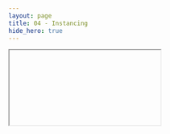 ```yaml
---
layout: page
title: 04 - Instancing
hide_hero: true
---
```


<link rel="stylesheet" href="assets/css/sample.css">

<iframe id='sample-frame'></iframe>
<script>
  const sampleFrame = document.getElementById('sample-frame');
  sampleFrame.src = `samples/04-instancing.html${window.location.search}`;
</script>